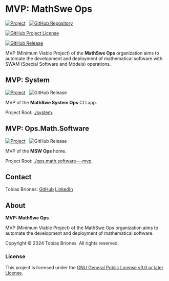 <!-- Copyright (c) 2024 Tobias Briones. All rights reserved. -->
<!-- SPDX-License-Identifier: GPL-3.0-or-later -->
<!-- This file is part of https://github.com/mathswe-ops/mathswe-ops---mvp -->

# MVP: MathSwe Ops

[![Project](https://mathswe-ops-services.tobiasbriones-dev.workers.dev/badge/project/mathswe-ops?mvp)](https://ops.math.software)
&nbsp;
[![GitHub Repository](https://img.shields.io/static/v1?label=GITHUB&message=REPOSITORY&labelColor=555&color=0277bd&style=for-the-badge&logo=GITHUB)](https://github.com/mathswe-ops/mathswe-ops---mvp)

[![GitHub Project License](https://img.shields.io/github/license/mathswe-ops/mathswe-ops---mvp.svg?style=flat-square)](https://github.com/mathswe-ops/mathswe-ops---mvp/blob/main/LICENSE)

[![GitHub Release](https://mathswe-ops-services.tobiasbriones-dev.workers.dev/badge/version/github/mathswe-ops/mathswe-ops---mvp)](https://github.com/mathswe-ops/mathswe-ops---mvp/releases/latest)

MVP (Minimum Viable Project) of the **MathSwe Ops** organization aims to
automate the development and deployment of mathematical software with SWAM
(Special Software and Models) operations.

## MVP: System

[![Project](https://mathswe-ops-services.tobiasbriones-dev.workers.dev/badge/project/mathswe-system-ops?mvp)](https://ops.math.software#system)
&nbsp;
![GitHub Release](https://mathswe-ops-services.tobiasbriones-dev.workers.dev/badge/version/github/mathswe-ops/mathswe-ops---mvp?path=system)

MVP of the **MathSwe System Ops** CLI app.

Project Root: [./system](system).

## MVP: Ops.Math.Software

[![Project](https://mathswe-ops-services.tobiasbriones-dev.workers.dev/badge/project/mathswe-ops)](https://ops.math.software)
&nbsp;
![GitHub Release](https://mathswe-ops-services.tobiasbriones-dev.workers.dev/badge/version/github/mathswe-ops/mathswe-ops---mvp?path=ops.math.software---mvp)

MVP of the **MSW Ops** home.

Project Root: [./ops.math.software---mvp](ops.math.software---mvp).

## Contact

Tobias Briones: [GitHub](https://github.com/tobiasbriones)
[LinkedIn](https://linkedin.com/in/tobiasbriones)

## About

**MVP: MathSwe Ops**

MVP (Minimum Viable Project) of the MathSwe Ops organization aims to automate
the development and deployment of mathematical software.

Copyright © 2024 Tobias Briones. All rights reserved.

### License

This project is licensed under the
[GNU General Public License v3.0 or later License](LICENSE).
